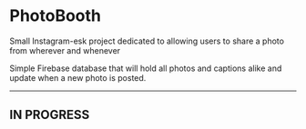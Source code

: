 # PhotoBooth

Small Instagram-esk project dedicated to allowing users to share a photo from wherever and whenever

Simple Firebase database that will hold all photos and captions alike and update when a new photo is posted.

----------------
  IN PROGRESS
----------------
